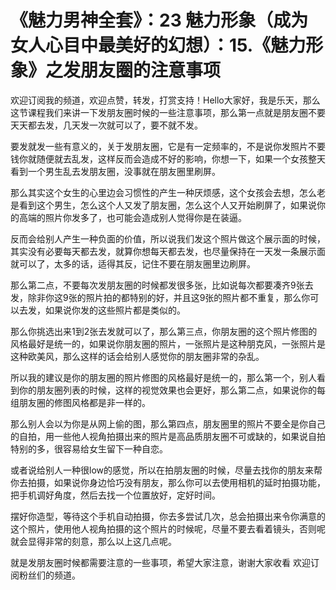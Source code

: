 # 《魅力男神全套》：23 魅力形象（成为女人心目中最美好的幻想）：15.《魅力形象》之发朋友圈的注意事项

欢迎订阅我的频道，欢迎点赞，转发，打赏支持！Hello大家好，我是乐天，那么这节课程我们来讲一下发朋友圈时候的一些注意事项，那么第一点就是朋友圈不要天天都去发，几天发一次就可以了，要不就不发。

要发就发一些有意义的，关于发朋友圈，它是有一定频率的，不是说你发照片不要钱你就随便就去乱发，这样反而会造成不好的影响，你想一下，如果一个女孩整天看到一个男生乱去发朋友圈，没事就在朋友圈里刷屏。

那么其实这个女生的心里边会习惯性的产生一种厌烦感，这个女孩会去想，怎么老是看到这个男生，怎么这个人又发了朋友圈，怎么这个人又开始刷屏了，如果说你的高端的照片你发多了，也可能会造成别人觉得你是在装逼。

反而会给别人产生一种负面的价值，所以说我们发这个照片做这个展示面的时候，其实没有必要每天都去发，就算你想每天都去发，也尽量保持在一天发一条展示面就可以了，太多的话，适得其反，记住不要在朋友圈里边刷屏。

那么第二点，不要每次发朋友圈的时候都发很多张，比如说每次都要凑齐9张去发，除非你这9张的照片拍的都特别的好，并且这9张的照片都不重复，那么你可以去发，如果说你发的这些照片都是类似的。

那么你挑选出来1到2张去发就可以了，那么第三点，你朋友圈的这个照片修图的风格最好是统一的，如果说你朋友圈的照片，一张照片是这种朋克风，一张照片是这种欧美风，那么这样的话会给别人感觉你的朋友圈非常的杂乱。

所以我的建议是你的朋友圈的照片修图的风格最好是统一的，那么第一个，别人看到你的朋友圈列表的时候，这样的视觉效果也会更好，那么第二点，如果说你的每组朋友圈的修图风格都是非一样的。

那么别人会以为你是从网上偷的图，那么第四点，朋友圈里的照片不要全是你自己的自拍，用一些他人视角拍摄出来的照片是高品质朋友圈不可或缺的，如果说自拍特别的多，很容易给女生留下一种自恋。

或者说给别人一种很low的感觉，所以在拍朋友圈的时候，尽量去找你的朋友来帮你去拍摄，如果说你身边恰巧没有朋友，那么你可以去使用相机的延时拍摄功能，把手机调好角度，然后去找一个位置放好，定好时间。

摆好你造型，等待这个手机自动拍摄，你去多尝试几次，总会拍摄出来令你满意的这个照片，使用他人视角拍摄的这个照片的时候呢，尽量不要去看着镜头，否则呢就会显得非常的刻意，那么以上这几点呢。

就是发朋友圈时候都需要注意的一些事项，希望大家注意，谢谢大家收看 欢迎订阅粉丝们的频道。